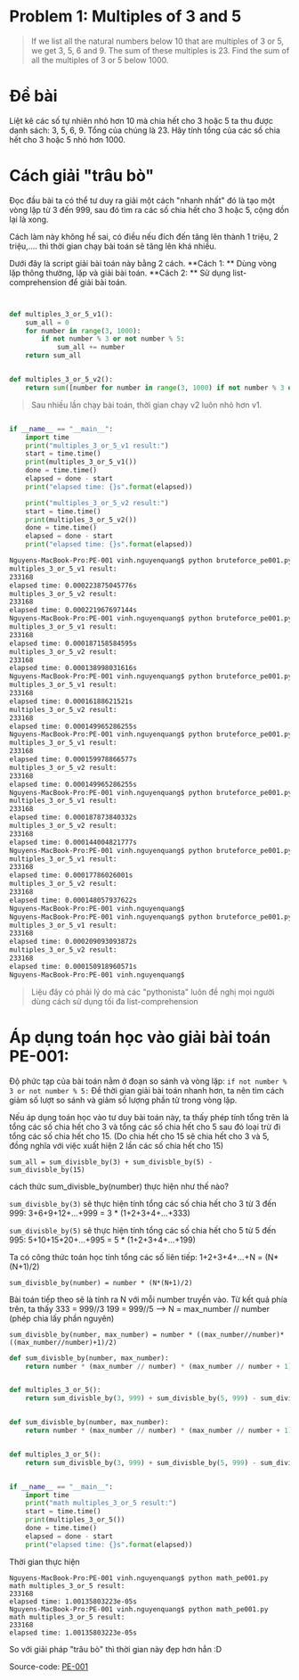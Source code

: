 
# Problem 1: Multiples of 3 and 5
>If we list all the natural numbers below 10 that are multiples of 3 or 5, we get 3, 5, 6 and 9. The sum of these multiples is 23.
>Find the sum of all the multiples of 3 or 5 below 1000.


# Đề bài
Liệt kê các số tự nhiên nhỏ hơn 10 mà chia hết cho 3 hoặc 5 ta thu được danh sách: 3, 5, 6, 9.
Tổng của chúng là 23.
Hãy tính tổng của các số chia hết cho 3 hoặc 5 nhỏ hơn 1000.

# Cách giải "trâu bò"
Đọc đầu bài ta có thể tư duy ra giải một cách "nhanh nhất" đó là tạo một vòng lặp từ 3 đến 999, sau đó tìm ra các số chia hết cho 3 hoặc 5, cộng dồn lại là xong.

Cách làm này không hề sai, có điều nếu đích đến tăng lên thành 1 triệu, 2 triệu,.... thì thời gian chạy bài toán sẽ tăng lên khá nhiều.


Dưới đây là script giải bài toán này bằng 2 cách.
**Cách 1: ** Dùng vòng lặp thông thường, lặp và giải bài toán.
**Cách 2: ** Sử dụng list-comprehension để giải bài toán.

```Python


def multiples_3_or_5_v1():
    sum_all = 0
    for number in range(3, 1000):
        if not number % 3 or not number % 5:
            sum_all += number
    return sum_all


def multiples_3_or_5_v2():
    return sum([number for number in range(3, 1000) if not number % 3 or not number % 5])

```

>Sau nhiều lần chạy bài toán, thời gian chạy v2 luôn nhỏ hơn v1.


```Python

if __name__ == "__main__":
    import time
    print("multiples_3_or_5_v1 result:")
    start = time.time()
    print(multiples_3_or_5_v1())
    done = time.time()
    elapsed = done - start
    print("elapsed time: {}s".format(elapsed))

    print("multiples_3_or_5_v2 result:")
    start = time.time()
    print(multiples_3_or_5_v2())
    done = time.time()
    elapsed = done - start
    print("elapsed time: {}s".format(elapsed))


```

```bash
Nguyens-MacBook-Pro:PE-001 vinh.nguyenquang$ python bruteforce_pe001.py
multiples_3_or_5_v1 result:
233168
elapsed time: 0.000223875045776s
multiples_3_or_5_v2 result:
233168
elapsed time: 0.000221967697144s
Nguyens-MacBook-Pro:PE-001 vinh.nguyenquang$ python bruteforce_pe001.py
multiples_3_or_5_v1 result:
233168
elapsed time: 0.000187158584595s
multiples_3_or_5_v2 result:
233168
elapsed time: 0.000138998031616s
Nguyens-MacBook-Pro:PE-001 vinh.nguyenquang$ python bruteforce_pe001.py
multiples_3_or_5_v1 result:
233168
elapsed time: 0.00016188621521s
multiples_3_or_5_v2 result:
233168
elapsed time: 0.000149965286255s
Nguyens-MacBook-Pro:PE-001 vinh.nguyenquang$ python bruteforce_pe001.py
multiples_3_or_5_v1 result:
233168
elapsed time: 0.000159978866577s
multiples_3_or_5_v2 result:
233168
elapsed time: 0.000149965286255s
Nguyens-MacBook-Pro:PE-001 vinh.nguyenquang$ python bruteforce_pe001.py
multiples_3_or_5_v1 result:
233168
elapsed time: 0.000187873840332s
multiples_3_or_5_v2 result:
233168
elapsed time: 0.000144004821777s
Nguyens-MacBook-Pro:PE-001 vinh.nguyenquang$ python bruteforce_pe001.py
multiples_3_or_5_v1 result:
233168
elapsed time: 0.00017786026001s
multiples_3_or_5_v2 result:
233168
elapsed time: 0.000148057937622s
Nguyens-MacBook-Pro:PE-001 vinh.nguyenquang$
Nguyens-MacBook-Pro:PE-001 vinh.nguyenquang$ python bruteforce_pe001.py
multiples_3_or_5_v1 result:
233168
elapsed time: 0.000209093093872s
multiples_3_or_5_v2 result:
233168
elapsed time: 0.000150918960571s
Nguyens-MacBook-Pro:PE-001 vinh.nguyenquang$
```

> Liệu đây có phải lý do mà các "pythonista" luôn đề nghị mọi người dùng cách sử dụng tối đa list-comprehension


# Áp dụng toán học vào giải bài toán PE-001:
Độ phức tạp của bài toán nằm ở đoạn so sánh và vòng lặp:
```if not number % 3 or not number % 5:```
Đề thời gian giải bài toán nhanh hơn, ta nên tìm cách giảm số lượt so sánh và giảm số lượng phần tử trong vòng lặp.

Nếu áp dụng toán học vào tư duy bài toán này, ta thấy phép tính tổng trên là tổng các số chia hết cho 3 và tổng các số chia hết cho 5 sau đó loại trừ đi tổng các số chia hết cho 15.
(Do chia hết cho 15 sẽ chia hết cho 3 và 5, đồng nghĩa với việc xuất hiện 2 lần các số chia hết cho 15)

```sum_all = sum_divisble_by(3) + sum_divisble_by(5) - sum_divisble_by(15)```

cách thức sum_divisble_by(number) thực hiện như thế nào?

`sum_divisble_by(3)` sẽ thực hiện tính tổng các số chia hết cho 3 từ 3 đến 999:
3+6+9+12+…+999 = 3 * (1+2+3+4+…+333)

`sum_divisble_by(5)` sẽ thực hiện tính tổng các số chia hết cho 5 từ 5 đến 995:
5+10+15+20+…+995 = 5 * (1+2+3+4+…+199)

Ta có công thức toán học tính tổng các số liên tiếp:
1+2+3+4+…+N = (N*(N+1)/2)

```sum_divisble_by(number) = number * (N*(N+1)/2)```

Bài toán tiếp theo sẽ là tính ra N với mỗi number truyền vào. Từ kết quả phía trên, ta thấy
333 = 999//3
199 = 999//5
--> N = max_number // number (phép chia lấy phần nguyên)

```sum_divisble_by(number, max_number) = number * ((max_number//number)*((max_number//number)+1)/2)```


```Python
def sum_divisble_by(number, max_number):
    return number * (max_number // number) * (max_number // number + 1) / 2


def multiples_3_or_5():
    return sum_divisble_by(3, 999) + sum_divisble_by(5, 999) - sum_divisble_by(15, 999)


def sum_divisble_by(number, max_number):
    return number * (max_number // number) * (max_number // number + 1) / 2


def multiples_3_or_5():
    return sum_divisble_by(3, 999) + sum_divisble_by(5, 999) - sum_divisble_by(15, 999)


if __name__ == "__main__":
    import time
    print("math multiples_3_or_5 result:")
    start = time.time()
    print(multiples_3_or_5())
    done = time.time()
    elapsed = done - start
    print("elapsed time: {}s".format(elapsed))

```

Thời gian thực hiện

```
Nguyens-MacBook-Pro:PE-001 vinh.nguyenquang$ python math_pe001.py
math multiples_3_or_5 result:
233168
elapsed time: 1.00135803223e-05s
Nguyens-MacBook-Pro:PE-001 vinh.nguyenquang$ python math_pe001.py
math multiples_3_or_5 result:
233168
elapsed time: 1.00135803223e-05s

```

So với giải pháp "trâu bò" thì thời gian này đẹp hơn hẳn :D

Source-code:
[PE-001](https://github.com/quangvinh86/python-projecteuler/tree/master/PE-001)

